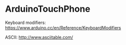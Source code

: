 # ArduinoTouchPhone

Keyboard modifiers: https://www.arduino.cc/en/Reference/KeyboardModifiers

ASCII: http://www.asciitable.com/